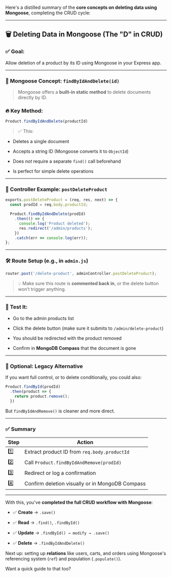 Here's a distilled summary of the **core concepts on deleting data using Mongoose**, completing the CRUD cycle:

---

## 🗑️ Deleting Data in Mongoose (The "D" in CRUD)

### ✅ Goal:

Allow deletion of a product by its ID using Mongoose in your Express app.

---

### 🧠 Mongoose Concept: `findByIdAndDelete(id)`

> Mongoose offers a **built-in static method** to delete documents directly by ID.

### 🔥 Key Method:

```js
Product.findByIdAndDelete(productId)
```

> ✅ This:

- Deletes a single document
    
- Accepts a string ID (Mongoose converts it to `ObjectId`)
    
- Does _not_ require a separate `find()` call beforehand
    
- Is perfect for simple delete operations
    

---

### 🧱 Controller Example: `postDeleteProduct`

```js
exports.postDeleteProduct = (req, res, next) => {
  const prodId = req.body.productId;

  Product.findByIdAndDelete(prodId)
    .then(() => {
      console.log('Product deleted');
      res.redirect('/admin/products');
    })
    .catch(err => console.log(err));
};
```

---

### 🛠️ Route Setup (e.g., in `admin.js`)

```js
router.post('/delete-product', adminController.postDeleteProduct);
```

> 💡 Make sure this route is **commented back in**, or the delete button won’t trigger anything.

---

### 🧪 Test It:

- Go to the admin products list
    
- Click the delete button (make sure it submits to `/admin/delete-product`)
    
- You should be redirected with the product removed
    
- Confirm in **MongoDB Compass** that the document is gone
    

---

### 🧼 Optional: Legacy Alternative

If you want full control, or to delete conditionally, you could also:

```js
Product.findById(prodId)
  .then(product => {
    return product.remove();
  })
```

But `findByIdAndRemove()` is cleaner and more direct.

---

### ✅ Summary

|Step|Action|
|---|---|
|1️⃣|Extract product ID from `req.body.productId`|
|2️⃣|Call `Product.findByIdAndRemove(prodId)`|
|3️⃣|Redirect or log a confirmation|
|4️⃣|Confirm deletion visually or in MongoDB Compass|

---

With this, you've **completed the full CRUD workflow with Mongoose**:

- ✅ **Create** → `.save()`
    
- ✅ **Read** → `.find()`, `.findById()`
    
- ✅ **Update** → `.findById() → modify → .save()`
    
- ✅ **Delete** → `.findByIdAndDelete()`
    

Next up: setting up **relations** like users, carts, and orders using Mongoose's referencing system (`ref`) and population (`.populate()`).

Want a quick guide to that too?